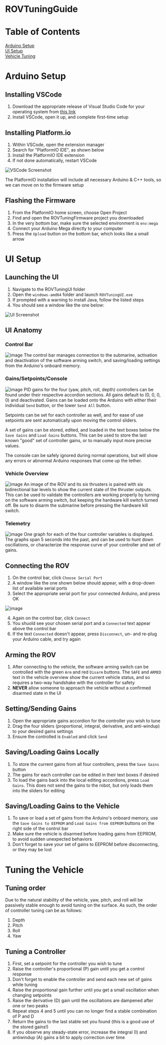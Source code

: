 # ROVTuningGuide

# Table of Contents
[Arduino Setup](#arduino-setup)  
[UI Setup](#ui-setup)  
[Vehicle Tuning](#tuning-the-vehicle)

# Arduino Setup
## Installing VSCode
1. Download the appropriate release of Visual Studio Code for your operating system from [this link](https://code.visualstudio.com/download)
2. Install VSCode, open it up, and complete first-time setup

## Installing Platform.io
1. Within VSCode, open the extension manager
2. Search for "PlatformIO IDE", as shown below
3. Install the PlatformIO IDE extension
4. If not done automatically, restart VSCode

![VSCode Screenshot](https://cdn.platformio.org/images/platformio-ide-vscode-pkg-installer.4463251e.png)

The PlatformIO installation will include all necessary Arduino & C++ tools, so we can move on to the firmware setup

## Flashing the Firmware
1. From the PlatformIO home screen, choose Open Project
2. Find and open the ROVTuningFirmware project you downloaded
3. In the very bottom bar, make sure the selected environment is `env:mega`
4. Connect your Arduino Mega directly to your computer
5. Press the `Upload` button on the bottom bar, which looks like a small arrow

# UI Setup
## Launching the UI
1. Navigate to the ROVTuningUI folder
2. Open the `windows-amd64` folder and launch `ROVTuningUI.exe`
3. If prompted with a warning to install Java, follow the listed steps
4. You should see a window like the one below:

![UI Screenshot](https://user-images.githubusercontent.com/111624006/200897850-fcf1bf29-067a-4504-a791-c1f13098e351.png)

## UI Anatomy
### Control Bar
![image](https://user-images.githubusercontent.com/111624006/200899155-f8919601-0dc4-4813-abd6-7374081db34f.png)
The control bar manages connection to the submarine, activation and deactivation of the software arming switch, and saving/loading settings from the Arduino's onboard memory.

### Gains/Setpoints/Console
![image](https://user-images.githubusercontent.com/111624006/200899448-7ed13bd0-b007-4880-a2df-725d866ef35b.png)
PID gains for the four (yaw, pitch, roll, depth) controllers can be found under their respective accordion sections. All gains default to (0, 0, 0, 0) and deactivated. Gains can be loaded onto the Arduino with either their individual `Send` button, or the lower `Send All` button.  

Setpoints can be set for each controller as well, and for ease of use setpoints are sent automatically upon moving the control sliders.  

A set of gains can be stored, edited, and loaded in the text boxes below the `Save Gains` and `Load Gains` buttons. This can be used to store the last known "good" set of controller gains, or to manually input more precise values.  

The console can be safely ignored during normal operations, but will show any errors or abnormal Arduino responses that come up the tether.

### Vehicle Overview
![image](https://user-images.githubusercontent.com/111624006/200900125-b67974bc-e294-4c39-b58e-9656e3940630.png)
An image of the ROV and its six thrusters is paired with six bidirectional bar levels to show the current state of the thruster outputs. This can be used to validate the controllers are working properly by turning on the software arming switch, but keeping the hardware kill switch turned off. Be sure to disarm the submarine before pressing the hardware kill switch.

### Telemetry
![image](https://user-images.githubusercontent.com/111624006/200900558-8d6e76dd-60af-4bb1-aabf-b89a9e6b46c6.png)
One graph for each of the four controller variables is displayed. The graphs span 5 seconds into the past, and can be used to hunt down oscillations, or characterize the response curve of your controller and set of gains.

## Connecting the ROV
1. On the control bar, click `Choose Serial Port`
2. A window like the one shown below should appear, with a drop-down list of available serial ports
3. Select the appropriate serial port for your connected Arduino, and press OK

![image](https://user-images.githubusercontent.com/111624006/200901044-a84138e1-8c09-4f44-a679-2b94e6807f76.png)

4. Again on the control bar, click `Connect`
5. You shuold see your chosen serial port and a `Connected` text appear above the control bar
6. If the text `Connected` doesn't appear, press `Disconnect`, un- and re-plug your Arduino cable, and try again

## Arming the ROV
1. After connecting to the vehicle, the software arming switch can be controlled with the green `Arm` and red `Disarm` buttons. The `SAFE` and `ARMED` text in the vehicle overview show the current vehicle status, and so requires a two-way handshake with the controller for safety
2. **NEVER** allow someone to approach the vehicle without a confirmed disarmed state in the UI

## Setting/Sending Gains
1. Open the appropriate gains accordion for the controller you wish to tune
2. Drag the four sliders (proportional, integral, derivative, and anti-windup) to your desired gains settings
3. Ensure the controlled is `Enabled` and click `Send`

## Saving/Loading Gains Locally
1. To store the current gains from all four controllers, press the `Save Gains` button
2. The gains for each controller can be edited in their text boxes if desired
3. To load the gains back into the local editing accordions, press `Load Gains`. This does not send the gains to the robot, but only loads them into the sliders for editing

## Saving/Loading Gains to the Vehicle
1. To save or load a set of gains from the Arduino's onboard memory, use the `Save Gains to EEPROM` and `Load Gains from EEPROM` buttons on the right side of the control bar
2. Make sure the vehicle is disarmed before loading gains from EEPROM, to avoid sudden unexpected behaviors
3. Don't forget to save your set of gains to EEPROM before disconnecting, or they may be lost

# Tuning the Vehicle
## Tuning order
Due to the natural stability of the vehicle, yaw, pitch, and roll will be passively stable enough to avoid tuning on the surface. As such, the order of controller tuning can be as follows:
1. Depth
2. Pitch
3. Roll
4. Yaw

## Tuning a Controller
1. First, set a setpoint for the controller you wish to tune
2. Raise the controller's proportional (P) gain until you get a control response
3. Don't forget to enable the controller and send each new set of gains while tuning
4. Raise the proportional gain further until you get a small oscillation when changing setpoints
5. Raise the derivative (D) gain until the oscillations are dampened after one or two peaks
6. Repeat steps 4 and 5 until you can no longer find a stable combination of P and D
7. Return the gains to the last stable set you found (this is a good use of the stored gains!) 
8. If you observe any steady-state error, increase the integral (I) and antiwindup (A) gains a bit to apply correction over time
